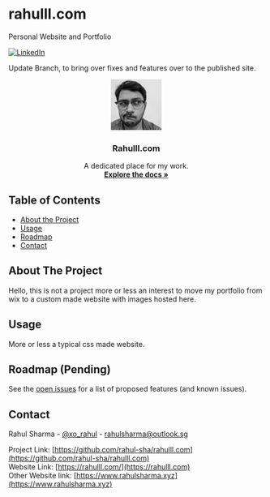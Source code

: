 # rahulll.com
Personal Website and Portfolio


<!-- PROJECT SHIELDS -->
<!--
*** I'm using markdown "reference style" links for readability.
*** Reference links are enclosed in brackets [ ] instead of parentheses ( ).
*** See the bottom of this document for the declaration of the reference variables
*** for contributors-url, forks-url, etc. This is an optional, concise syntax you may use.
*** https://www.markdownguide.org/basic-syntax/#reference-style-links
-->

<!--[![Contributors][contributors-shield]][contributors-url]
[![Forks][forks-shield]][forks-url]
[![Stargazers][stars-shield]][stars-url]
[![Issues][issues-shield]][issues-url]
[![MIT License][license-shield]][license-url] -->
[![LinkedIn][linkedin-shield]][linkedin-url]

<!-- PROJECT LOGO -->

Update Branch, to bring over fixes and features over to the published site.

<p align="center">
  <a href="https://github.com/rahul-sha/rahulll.com">
    <img src="assets/img/profile-img2.jpg" alt="Logo" height="100">
  </a>

  <h3 align="center">Rahulll.com</h3>

  <p align="center">
    A dedicated place for my work.
    <br />
    <a href="https://github.com/rahul-sha/rahulll.com"><strong>Explore the docs »</strong></a>
    <br />
        <!--
    <a href="https://github.com/rahul-sha/the-aperture">View Demo</a>
    ·
    <a href="https://github.com/rahul-sha/the-aperture/issues">Report Bug</a>
    ·
    <a href="https://github.com/rahul-sha/the-aperture/issues">Request Feature</a>-->
  </p>
</p>



<!-- TABLE OF CONTENTS -->
## Table of Contents

* [About the Project](#about-the-project)
* [Usage](#usage)
* [Roadmap](#roadmap)
* [Contact](#contact)


<!-- ABOUT THE PROJECT -->
## About The Project

Hello, this is not a project more or less an interest to move my portfolio from wix to a custom made website with images hosted here.

<!--### Built With

* []()
* []()
* []()


<!-- USAGE EXAMPLES -->
## Usage

More or less a typical css made website.

<!-- ROADMAP -->
## Roadmap (Pending)

See the [open issues](https://github.com/rahul-sha/rahulll.com/issues) for a list of proposed features (and known issues).

<!-- CONTACT -->
## Contact

Rahul Sharma - [@xo_rahul](https://twitter.com/xo_rahul) - rahulsharma@outlook.sg

Project Link: [https://github.com/rahul-sha/rahulll.com](https://github.com/rahul-sha/rahulll.com)<br />
Website Link: [https://rahulll.com/](https://rahulll.com)<br />
Other Website link: [https://www.rahulsharma.xyz](https://www.rahulsharma.xyz)





<!-- MARKDOWN LINKS & IMAGES -->
<!-- https://www.markdownguide.org/basic-syntax/#reference-style-links -->
[contributors-shield]: https://img.shields.io/github/contributors/rahul-sha/repo.svg?style=flat-square
[contributors-url]: https://github.com/rahul-sha/repo/graphs/contributors
[forks-shield]: https://img.shields.io/github/forks/rahul-sha/repo.svg?style=flat-square
[forks-url]: https://github.com/rahul-sha/repo/network/members
[stars-shield]: https://img.shields.io/github/stars/rahul-sha/repo.svg?style=flat-square
[stars-url]: https://github.com/rahul-sha/repo/stargazers
[issues-shield]: https://img.shields.io/github/issues/rahul-sha/repo.svg?style=flat-square
[issues-url]: https://github.com/rahul-sha/repo/issues
[license-shield]: https://img.shields.io/github/license/rahul-sha/repo.svg?style=flat-square
[license-url]: https://github.com/rahul-sha/repo/blob/master/LICENSE.txt
[linkedin-shield]: https://img.shields.io/badge/-LinkedIn-black.svg?style=flat-square&logo=linkedin&colorB=555
[linkedin-url]: https://linkedin.com/in/rahul-sha
[product-screenshot]: images/screenshot.png
